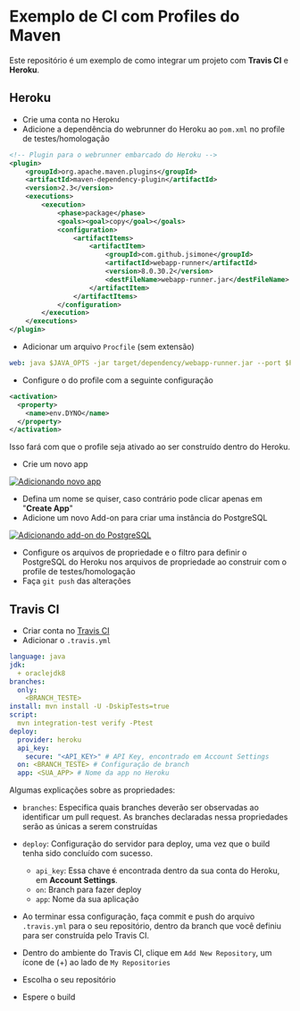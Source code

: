 # Exemplo de CI com Profiles do Maven

Este repositório é um exemplo de como integrar um projeto com **Travis CI** e **Heroku**.

## Heroku

- Crie uma conta no Heroku
- Adicione a dependência do webrunner do Heroku ao `pom.xml` no profile de testes/homologação

```xml
<!-- Plugin para o webrunner embarcado do Heroku -->
<plugin>
    <groupId>org.apache.maven.plugins</groupId>
    <artifactId>maven-dependency-plugin</artifactId>
    <version>2.3</version>
    <executions>
        <execution>
            <phase>package</phase>
            <goals><goal>copy</goal></goals>
            <configuration>
                <artifactItems>
                    <artifactItem>
                        <groupId>com.github.jsimone</groupId>
                        <artifactId>webapp-runner</artifactId>
                        <version>8.0.30.2</version>
                        <destFileName>webapp-runner.jar</destFileName>
                    </artifactItem>
                </artifactItems>
            </configuration>
        </execution>
    </executions>
</plugin>
```

- Adicionar um arquivo `Procfile` (sem extensão)

```yaml
web: java $JAVA_OPTS -jar target/dependency/webapp-runner.jar --port $PORT target/*.war
```

- Configure o <activation> do profile com a seguinte configuração

```xml
<activation>
  <property>
    <name>env.DYNO</name>
  </property>
</activation>
```
Isso fará com que o profile seja ativado ao ser construído dentro do Heroku.

- Crie um novo app

[![Adicionando novo app](http://imgur.com/2ftNeeF.png)](#)

- Defina um nome se quiser, caso contrário pode clicar apenas em "**Create App**"
- Adicione um novo Add-on para criar uma instância do PostgreSQL

[![Adicionando add-on do PostgreSQL](http://i.imgur.com/VtYSCHU.png)](#)

- Configure os arquivos de propriedade e o filtro para definir o PostgreSQL do Heroku nos arquivos de propriedade ao construir com o profile de testes/homologação
- Faça `git push` das alterações

## Travis CI

- Criar conta no [Travis CI](https://travis-ci.org/)
- Adicionar o `.travis.yml`

```yaml
language: java
jdk:
  + oraclejdk8
branches:
  only:
    <BRANCH_TESTE>
install: mvn install -U -DskipTests=true
script:
  mvn integration-test verify -Ptest
deploy:
  provider: heroku
  api_key:
    secure: "<API_KEY>" # API Key, encontrado em Account Settings
  on: <BRANCH_TESTE> # Configuração de branch
  app: <SUA_APP> # Nome da app no Heroku
```

Algumas explicações sobre as propriedades:

- `branches`: Especifica quais branches deverão ser observadas ao identificar um pull request. As branches declaradas nessa propriedades serão as únicas a serem construídas

- `deploy`: Configuração do servidor para deploy, uma vez que o build tenha sido concluído com sucesso.
    + `api_key`: Essa chave é encontrada dentro da sua conta do Heroku, em **Account Settings**.
    + `on`: Branch para fazer deploy
    + `app`: Nome da sua aplicação

- Ao terminar essa configuração, faça commit e push do arquivo `.travis.yml` para o seu repositório, dentro da branch que você definiu para ser construída pelo Travis CI.
- Dentro do ambiente do Travis CI, clique em `Add New Repository`, um ícone de (+) ao lado de `My Repositories`
- Escolha o seu repositório
- Espere o build
